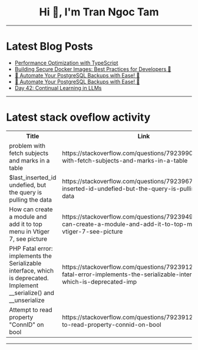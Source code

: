 <h1 align="center">Hi 👋, I'm Tran Ngoc Tam</h1>

---

# Latest Blog Posts 
<!-- BLOG-POST-LIST:START -->
- [Performance Optimization with TypeScript](https://dev.to/shafayeat/performance-optimization-with-typescript-dcj)
- [Building Secure Docker Images: Best Practices for Developers 🚀](https://dev.to/openthegates/building-secure-docker-images-best-practices-for-developers-2foo)
- [🚀 Automate Your PostgreSQL Backups with Ease! 🐳](https://dev.to/jacksonkasi/automate-your-postgresql-backups-with-ease-3eng)
- [🚀 Automate Your PostgreSQL Backups with Ease! 🐳](https://dev.to/jacksonkasi/automate-your-postgresql-backups-with-ease-58d)
- [Day 42: Continual Learning in LLMs](https://dev.to/nareshnishad/day-42-continual-learning-in-llms-1l4g)
<!-- BLOG-POST-LIST:END -->

---

# Latest stack oveflow activity
<table>
  <tr><th>Title</th><th>Link</th></tr>
  <!-- STACKOVERFLOW:START --><tr><td>problem with fetch subjects and marks in a table</td><td>https://stackoverflow.com/questions/79239900/problem-with-fetch-subjects-and-marks-in-a-table</td></tr><tr><td>$last_inserted_id undefied, but the query is pulling the data</td><td>https://stackoverflow.com/questions/79239677/last-inserted-id-undefied-but-the-query-is-pulling-the-data</td></tr><tr><td>How can create a module and add it to top menu in Vtiger 7, see picture</td><td>https://stackoverflow.com/questions/79239497/how-can-create-a-module-and-add-it-to-top-menu-in-vtiger-7-see-picture</td></tr><tr><td>PHP Fatal error: implements the Serializable interface, which is deprecated. Implement __serialize&lpar;&rpar; and __unserialize</td><td>https://stackoverflow.com/questions/79239129/php-fatal-error-implements-the-serializable-interface-which-is-deprecated-imp</td></tr><tr><td>Attempt to read property &quot;ConnID&quot; on bool</td><td>https://stackoverflow.com/questions/79239128/attempt-to-read-property-connid-on-bool</td></tr><!-- STACKOVERFLOW:END -->
</table>

---


